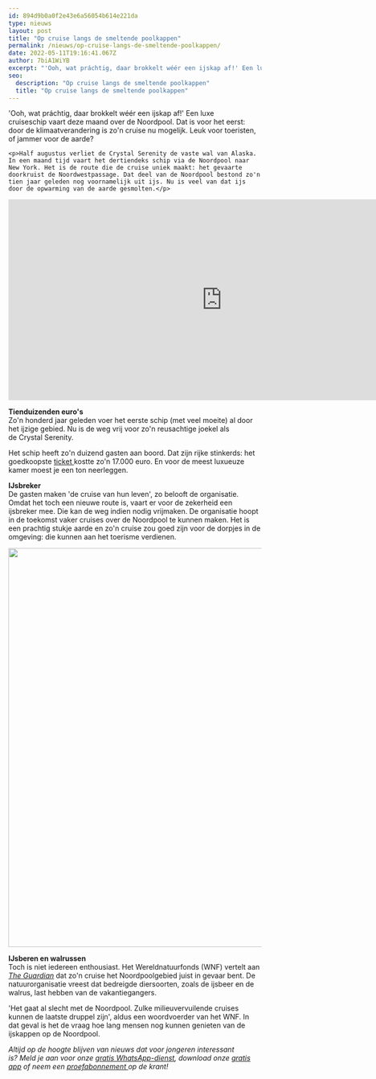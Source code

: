 ```yaml
---
id: 894d9b0a0f2e43e6a56054b614e221da
type: nieuws
layout: post
title: "Op cruise langs de smeltende poolkappen"
permalink: /nieuws/op-cruise-langs-de-smeltende-poolkappen/
date: 2022-05-11T19:16:41.067Z
author: 7biA1WiYB
excerpt: "'Ooh, wat práchtig, daar brokkelt wéér een ijskap af!' Een luxe cruiseschip vaart deze maand over de Noordpool. Dat is voor het eerst: door de klimaatverandering is zo'n cruise nu mogelijk. Leuk voor toeristen, of jammer voor de aarde?  "
seo:
  description: "Op cruise langs de smeltende poolkappen"
  title: "Op cruise langs de smeltende poolkappen"
---
```

'Ooh, wat práchtig, daar brokkelt wéér een ijskap af!' Een luxe cruiseschip vaart deze maand over de Noordpool. Dat is voor het eerst: door de klimaatverandering is zo'n cruise nu mogelijk. Leuk voor toeristen, of jammer voor de aarde?  

    <p>Half augustus verliet de Crystal Serenity de vaste wal van Alaska. In een maand tijd vaart het dertiendeks schip via de Noordpool naar New York. Het is de route die de cruise uniek maakt: het gevaarte doorkruist de Noordwestpassage. Dat deel van de Noordpool bestond zo'n tien jaar geleden nog voornamelijk uit ijs. Nu is veel van dat ijs door de opwarming van de aarde gesmolten.</p>
<p><iframe allowfullscreen="" frameborder="0" height="400" src="https://www.google.com/maps/embed?pb=!1m18!1m12!1m3!1d15297365.507762175!2d-92.05066416243604!3d56.18008186809416!2m3!1f0!2f0!3f0!3m2!1i1024!2i768!4f13.1!3m3!1m2!1s0x51fa85a91ad55637%3A0xb22c6be70bdd4c93!2sNorthwestern+Passages!5e0!3m2!1snl!2snl!4v1472721504840" width="850"></iframe></p>
<p><strong>Tienduizenden euro's</strong><br>Zo'n honderd jaar geleden voer het eerste schip (met veel moeite) al door het ijzige gebied. Nu is de weg vrij voor zo'n reusachtige joekel als de Crystal Serenity. </p>
<p>Het schip heeft zo'n duizend gasten aan boord. Dat zijn rijke stinkerds: het goedkoopste <a href="http://www.crystalcruises.com/northwest-passage-cruise" target="_blank">ticket </a>kostte zo'n 17.000 euro. En voor de meest luxueuze kamer moest je een ton neerleggen.</p>
<p><strong>IJsbreker</strong><br>De gasten maken 'de cruise van hun leven', zo belooft de organisatie. Omdat het toch een nieuwe route is, vaart er voor de zekerheid een ijsbreker mee. Die kan de weg indien nodig vrijmaken. De organisatie hoopt in de toekomst vaker cruises over de Noordpool te kunnen maken. Het is een prachtig stukje aarde en zo'n cruise zou goed zijn voor de dorpjes in de omgeving: die kunnen aan het toerisme verdienen.</p>
<p><div class="media media-element-container media-default"><div id="file-21575" class="file file-image file-image-jpeg">

        
  
  <div class="content">
    <img title="Beeld: AFP" height="794" width="1666" class="media-element file-default" src="https://7dagen.netlify.app/sites/default/files/ANP-35340969.jpg" alt="">  </div>

  
</div>
</div>
<p><b>IJsberen en walrussen</b><br>Toch is niet iedereen enthousiast. Het Wereldnatuurfonds (WNF) vertelt aan <em><a href="https://www.theguardian.com/environment/2016/aug/13/large-cruise-ship-voyage-arctic-ice-crystal-cruises" target="_blank">The Guardian</a> </em>dat zo'n cruise het Noordpoolgebied juist in gevaar bent. De natuurorganisatie vreest dat bedreigde diersoorten, zoals de ijsbeer en de walrus, last hebben van de vakantiegangers.</p>
<p>'Het gaat al slecht met de Noordpool. Zulke milieuvervuilende cruises kunnen de laatste druppel zijn', aldus een woordvoerder van het WNF. In dat geval is het de vraag hoe lang mensen nog kunnen genieten van de ijskappen op de Noordpool.</p>
<p><em>Altijd op de hoogte blijven van nieuws dat voor jongeren interessant is? Meld je aan voor onze <a href="https://7dagen.netlify.app/whatsapp">gratis WhatsApp-dienst</a>, download onze <a href="https://7dagen.netlify.app/app">gratis app</a> of neem een <a href="https://abonneren.sevendays.nl/abonneren/abonnementen/ae/artikel">proefabonnement </a>op de krant!</em></p>  
